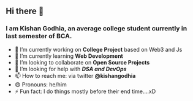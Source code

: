 ## Hi there 👋
### I am Kishan Godhia, an average college student currently in last semester of BCA.


- 🔭 I’m currently working on **College Project** based on Web3 and Js
- 🌱 I’m currently learning **Web Development**
- 👯 I’m looking to collaborate on **Open Source Projects**
- 🤔 I’m looking for help with ***DSA and DevOps***
- 📫 How to reach me: via twitter **@kishangodhia**
- 😄 Pronouns: he/him
- ⚡ Fun fact: I do things mostly before their end time....xD

<!--
**kishangodhia/kishangodhia** is a ✨ _special_ ✨ repository because its `README.md` (this file) appears on your GitHub profile.

Here are some ideas to get you started:

- 🔭 I’m currently working on ...
- 🌱 I’m currently learning ...
- 👯 I’m looking to collaborate on ...
- 🤔 I’m looking for help with ...
- 💬 Ask me about ...
- 📫 How to reach me: ...
- 😄 Pronouns: ...
- ⚡ Fun fact: ...
-->
